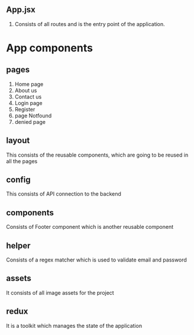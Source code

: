 ## App.jsx
1. Consists of all routes and is the entry point of the application.

# App components
## pages
1. Home page
2. About us
3. Contact us
4. Login page
5. Register
6. page Notfound
7. denied page

## layout
This consists of the reusable components, which are going to be reused in all the pages

## config
This consists of API connection to the backend

## components
Consists of Footer component which is another reusable component

## helper
Consists of a regex matcher which is used to validate email and password

## assets
It consists of all image assets for the project

## redux
It is a toolkit which manages the state of the application




